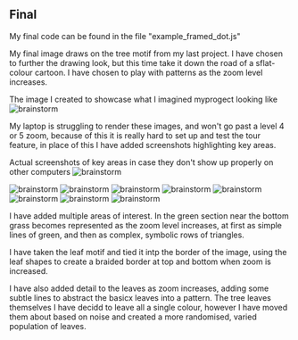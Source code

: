 ## Final
My final code can be found in the file "example_framed_dot.js"

My final image draws on the tree motif from my last project. I have chosen to further the drawing look, but this time take it down the road of a sflat-colour cartoon. I have chosen to play with patterns as the zoom level increases. 

The image I created to showcase what I imagined myprogect looking like
![brainstorm](https://1.bp.blogspot.com/-6_0XgT2ckR0/WglvO6PgBWI/AAAAAAAAAXA/oLRKm464ca4Blo_VYSNgJXc-spW_k5uLACLcBGAs/s320/treeworld2.png)

My laptop is struggling to render these images, and won't go past a level 4 or 5 zoom, because of this it is really hard to set up and test the tour feature, in place of this I have added screenshots highlighting key areas.


Actual screenshots of key areas in case they don't show up properly on other computers
![brainstorm](https://1.bp.blogspot.com/-ZKrAFvwoq4g/WgmBtKn-2XI/AAAAAAAAAXQ/9x-wvodGRU0rPpkzAF9BkUBqeBUAFbF2QCLcBGAs/s320/grass5.PNG)

![brainstorm](https://1.bp.blogspot.com/-dCgEA2LjlxE/WgmBtMam_gI/AAAAAAAAAXU/hGjF1f8GPfADdv8YKrAfSk98ma4ea9mLQCLcBGAs/s320/grass.PNG)
![brainstorm](https://2.bp.blogspot.com/-eu5j6scYzoY/WgmBzUsn_PI/AAAAAAAAAXY/-MBsC7Rq3c0_6PtEpMRAN45OpHRXqtCbACLcBGAs/s320/leafgrass.PNG)
![brainstorm](https://1.bp.blogspot.com/-iKjwTpymaxY/WgmB8o88pKI/AAAAAAAAAXc/F-fhB8Fa_IoQnrxwNWVIMQvtUbn37Op1gCLcBGAs/s320/leaves3.PNG)
![brainstorm](https://3.bp.blogspot.com/-TTl2wPatZa0/WgmB8gN-H6I/AAAAAAAAAXg/dkmtd0OaT3oF5e4A-75gljVki7KpYobfwCLcBGAs/s320/leaves.PNG)
![brainstorm](https://3.bp.blogspot.com/-QOC18hXV5SA/WgmCF2IT8wI/AAAAAAAAAXk/ggfVYdvirf8ZEwQC5JTI5FV6zlw-hMu7wCLcBGAs/s320/p4tree%2Blines.PNG)
![brainstorm](https://4.bp.blogspot.com/-eWzJWQ0bjGc/WgmCLWNm22I/AAAAAAAAAXs/vrF70FCbY_MyQw0o0HUGX48zikLjPW0lwCLcBGAs/s320/tree2.PNG)
![brainstorm](https://3.bp.blogspot.com/-SqaJZzRvlwo/WgmCLXmbhLI/AAAAAAAAAXw/8UOXdq_MoBAZgriG4P8MORmk5f_6pTxLwCLcBGAs/s320/tree3.PNG)
![brainstorm](https://3.bp.blogspot.com/-pFhup9sBeck/WgmCLFFr9JI/AAAAAAAAAXo/m4MrfQasZw8_12KXFB9m2PRipJ3uoBCpQCLcBGAs/s320/tree4.PNG)


I have added multiple areas of interest. In the green section near the bottom grass becomes represented as the zoom level increases, at first as simple lines of green, and then as complex, symbolic rows of triangles.

I have taken the leaf motif and tied it intp the border of the image, using the leaf shapes to create a braided border at top and bottom when zoom is increased. 

I have also added detail to the leaves as zoom increases, adding some subtle lines to abstract the basicx leaves into a pattern. 
The tree leaves themselves I have decidd to leave all a single colour, however I have moved them about based on noise and created a more randomised, varied population of leaves.

